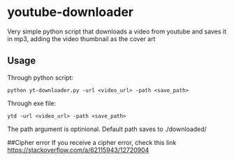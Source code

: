 # youtube-downloader
Very simple python script that downloads a video from youtube and saves it in mp3, adding the video thumbnail as the cover art
## Usage
Through python script:
```
python yt-downloader.py -url <video_url> -path <save_path>
```
Through exe file:

```
ytd -url <video_url> -path <save_path>
```

The path argument is optinional. Default path saves to ./downloaded/

##Cipher error
If you receive a cipher error, check this link https://stackoverflow.com/a/62115943/12720904
